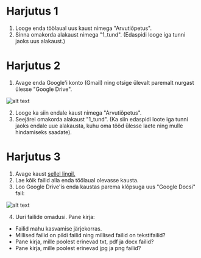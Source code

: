 # Harjutus 1

1. Looge enda töölaual uus kaust nimega "Arvutiõpetus".
2. Sinna omakorda alakaust nimega "1_tund". (Edaspidi looge iga tunni jaoks uus alakaust.) 


# Harjutus 2

1. Avage enda Google'i konto (Gmail) ning otsige ülevalt paremalt nurgast ülesse "Google Drive".


![alt text](https://github.com/ArturRaag/Ristiku_arvutiopetus_2021_2022/blob/main/Arvuti%C3%B5petus_1/joonis_1.PNG "Google Drive'ile ligi pääsemine")


2. Looge ka siin endale kaust nimega "Arvutiõpetus".
3. Seejärel omakorda alakaust "1_tund". (Ka siin edaspidi loote iga tunni jaoks endale uue alakausta, kuhu oma tööd ülesse laete ning mulle hindamiseks saadate).



# Harjutus 3
1. Avage kaust [sellel lingil.](https://drive.google.com/drive/folders/1qdTjYSUW_w6q_tTAsXoBE5FdRGrqZMlQ?usp=sharing)
2. Lae kõik failid alla enda töölaual olevasse kausta.
3. Loo Google Drive'is enda kaustas parema klõpsuga uus "Google Docsi" fail:

![alt text](https://github.com/ArturRaag/Ristiku_arvutiopetus_2021_2022/blob/main/Arvuti%C3%B5petus_1/joonis_2.PNG "Google Docsi faili loomine")

4. Uuri failide omadusi. Pane kirja:
* Failid mahu kasvamise järjekorras.
* Millised failid on pildi failid ning millised failid on tekstifailid?
* Pane kirja, mille poolest erinevad txt, pdf ja docx failid?
* Pane kirja, mille poolest erinevad jpg ja png failid?
